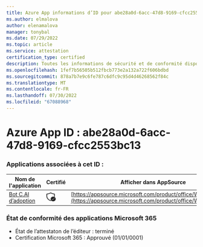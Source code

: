 ```yaml
---
title: Azure App informations d’ID pour abe28a0d-6acc-47d8-9169-cfcc2553bc13
ms.author: elmalova
author: elenamalova
manager: tonybal
ms.date: 07/29/2022
ms.topic: article
ms.service: attestation
certification_type: certified
description: Toutes les informations de sécurité et de conformité disponibles pour abe28a0d-6acc-47d8-9169-cfcc2553bc13.
ms.openlocfilehash: 1fef7b56505b512fbcb773e2a132a722f606bdbd
ms.sourcegitcommit: 878a7b7e9c6fe787c6dfc9c95d4d46268562f84c
ms.translationtype: MT
ms.contentlocale: fr-FR
ms.lasthandoff: 07/30/2022
ms.locfileid: "67088968"
---
```

# <a name="azure-app-id-abe28a0d-6acc-47d8-9169-cfcc2553bc13"></a>Azure App ID : abe28a0d-6acc-47d8-9169-cfcc2553bc13


### <a name="apps-associated-with-this-id"></a>Applications associées à cet ID :
| **Nom de l'application** | **Certifié** | **Afficher dans AppSource** |
|--------------|---------------|-----------------------|
| [Bot C.AI d’adoption](../forward/WA200002633.md) | <img alt="Certified application badge" src="../media/certified-badge.png" height="25" width="25" /> | [https://appsource.microsoft.com/product/office/WA200002633](https://appsource.microsoft.com/product/office/WA200002633) |

### <a name="microsoft-365-app-compliance-status"></a>État de conformité des applications Microsoft 365
- État de l’attestaton de l’éditeur : terminé
- Certification Microsoft 365 : Approuvé (01/01/0001)

